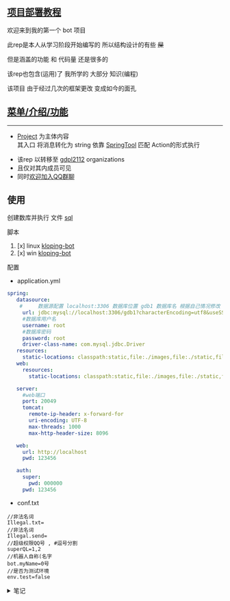 
## [项目部署教程](https://afdian.net/p/6b382ac0e73611edb9b652540025c377)

欢迎来到我的第一个 bot 项目

此rep是本人从学习阶段开始编写的 所以结构设计的有些 ~~屎~~

但是涵盖的功能 和 代码量 还是很多的

该rep也包含(运用)了 我所学的 大部分 知识(编程)

该项目 由于经过几次的框架更改 变成如今的面孔

## **[菜单/介绍/功能](./docs/menu.md)**

<hr>

* [Project](https://github.com/gdpl2112/mirai-bot-first-src/tree/master/main/java/Project)
  为主体内容 <br>
  其入口 将消息转化为 string 依靠 [SpringTool](https://github.com/Kloping/my-spring-tool) 匹配 Action的形式执行<br>
- 该rep 以转移至 [gdpl2112](https://github.com/gdpl2112) organizations
- 且仅对其内成员可见
- 同时[欢迎加入QQ群聊](https://jq.qq.com/?_wv=1027&k=30zOUA9B)

## 使用

创建数库并执行 文件 [sql](https://gitee.com/kloping/mirai-bot-first/blob/master/sql/init.sql)

脚本

1. [x] linux [kloping-bot](kloping-bot.sh)
2. [x] win [kloping-bot](kloping-bot.bat)

配置

- application.yml

```yaml
spring:
   datasource:
    #     数据源配置 localhost:3306 数据库位置 gdb1 数据库名 根据自己情况修改
     url: jdbc:mysql://localhost:3306/gdb1?characterEncoding=utf8&useSSL=false&serverTimezone=Asia/Shanghai&rewriteBatchedStatements=true
     #数据库用户名
     username: root
     #数据库密码
     password: root
     driver-class-name: com.mysql.jdbc.Driver
   resources:
     static-locations: classpath:static,file:./images,file:./static,file:./temp
   web:
     resources:
       static-locations: classpath:static,file:./images,file:./static,file:./temp

   server:
     #web端口
     port: 20049
     tomcat:
       remote-ip-header: x-forward-for
       uri-encoding: UTF-8
       max-threads: 1000
       max-http-header-size: 8096

   web:
     url: http://localhost
     pwd: 123456

   auth:
     super:
       pwd: 000000
     pwd: 123456
```  
- conf.txt

```text
//非法名词
Illegal.txt=
//非法名词
Illegal.send=
//超级权限QQ号 , #逗号分割
superQL=1,2
//机器人自称(名字 
bot.myName=0号
//是否为测试环境
env.test=false
```

<details> 
<summary>笔记</summary> 


Linux 依赖下载

    git clone https://github.com/kloping/mirai-bot-first

确保maven已经安装

    mvn -f pom.xml dependency:copy-dependencies -X

</details>